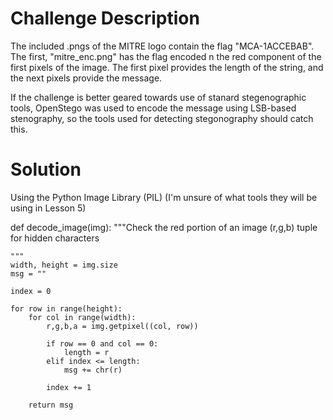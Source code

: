 Challenge Description
=====================

The included .pngs of the MITRE logo contain the flag "MCA-1ACCEBAB".
The first, "mitre_enc.png" has the flag encoded n the red component of the first 
pixels of the image. The first pixel provides the length of the string, and
the next pixels provide the message.

If the challenge is better geared towards use of stanard stegenographic tools, 
OpenStego was used to encode the message using LSB-based stenography, so 
the tools used for detecting stegonography should catch this.

Solution
========

Using the Python Image Library (PIL) (I'm unsure of what tools they will be
using in Lesson 5)

def decode_image(img):
	"""Check the red portion of an image (r,g,b) tuple for hidden characters
	
	"""
	width, height = img.size
	msg = ""
	
	index = 0
	
	for row in range(height):
		for col in range(width):
			r,g,b,a = img.getpixel((col, row))
			
			if row == 0 and col == 0:
				length = r
			elif index <= length:
				msg += chr(r)
			
			index += 1
		
		return msg
